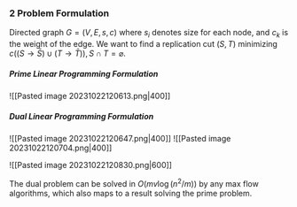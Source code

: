 ### 2 Problem Formulation

Directed graph $G = (V,E,s,c)$ where $s_i$ denotes size for each node, and $c_k$ is the weight of the edge. We want to find a replication cut $(S, T)$ minimizing $c((S \to \bar S) \cup (T \to \bar T)), \, S \cap T = \varnothing$.

##### Prime Linear Programming Formulation

![[Pasted image 20231022120613.png|400]]

##### Dual Linear Programming Formulation

![[Pasted image 20231022120647.png|400]]
![[Pasted image 20231022120704.png|400]]

![[Pasted image 20231022120830.png|600]]

The dual problem can be solved in $O(mv \log(n^2/m))$ by any max flow algorithms, which also maps to a result solving the prime problem.
